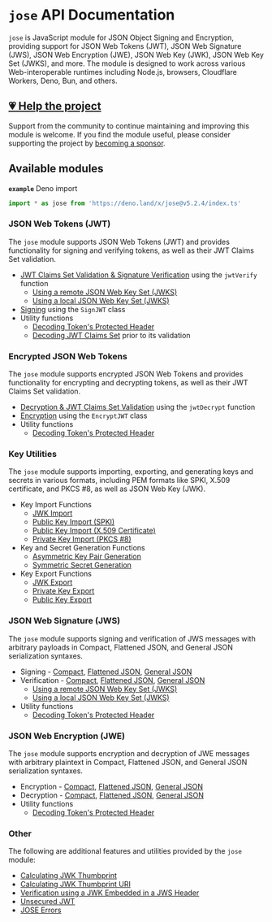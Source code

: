 # `jose` API Documentation

`jose` is JavaScript module for JSON Object Signing and Encryption, providing support for JSON Web Tokens (JWT), JSON Web Signature (JWS), JSON Web Encryption (JWE), JSON Web Key (JWK), JSON Web Key Set (JWKS), and more. The module is designed to work across various Web-interoperable runtimes including Node.js, browsers, Cloudflare Workers, Deno, Bun, and others.

## [💗 Help the project](https://github.com/sponsors/panva)

Support from the community to continue maintaining and improving this module is welcome. If you find the module useful, please consider supporting the project by [becoming a sponsor](https://github.com/sponsors/panva).

## Available modules

**`example`** Deno import
```js
import * as jose from 'https://deno.land/x/jose@v5.2.4/index.ts'
```

### JSON Web Tokens (JWT)

The `jose` module supports JSON Web Tokens (JWT) and provides functionality for signing and verifying tokens, as well as their JWT Claims Set validation.

- [JWT Claims Set Validation & Signature Verification](https://github.com/panva/jose/blob/v5.2.4/docs/functions/jwt_verify.jwtVerify.md) using the `jwtVerify` function
  - [Using a remote JSON Web Key Set (JWKS)](https://github.com/panva/jose/blob/v5.2.4/docs/functions/jwks_remote.createRemoteJWKSet.md)
  - [Using a local JSON Web Key Set (JWKS)](https://github.com/panva/jose/blob/v5.2.4/docs/functions/jwks_local.createLocalJWKSet.md)
- [Signing](https://github.com/panva/jose/blob/v5.2.4/docs/classes/jwt_sign.SignJWT.md) using the `SignJWT` class
- Utility functions
  - [Decoding Token's Protected Header](https://github.com/panva/jose/blob/v5.2.4/docs/functions/util_decode_protected_header.decodeProtectedHeader.md)
  - [Decoding JWT Claims Set](https://github.com/panva/jose/blob/v5.2.4/docs/functions/util_decode_jwt.decodeJwt.md) prior to its validation

### Encrypted JSON Web Tokens

The `jose` module supports encrypted JSON Web Tokens and provides functionality for encrypting and decrypting tokens, as well as their JWT Claims Set validation.

- [Decryption & JWT Claims Set Validation](https://github.com/panva/jose/blob/v5.2.4/docs/functions/jwt_decrypt.jwtDecrypt.md) using the `jwtDecrypt` function
- [Encryption](https://github.com/panva/jose/blob/v5.2.4/docs/classes/jwt_encrypt.EncryptJWT.md) using the `EncryptJWT` class
- Utility functions
  - [Decoding Token's Protected Header](https://github.com/panva/jose/blob/v5.2.4/docs/functions/util_decode_protected_header.decodeProtectedHeader.md)

### Key Utilities

The `jose` module supports importing, exporting, and generating keys and secrets in various formats, including PEM formats like SPKI, X.509 certificate, and PKCS #8, as well as JSON Web Key (JWK).

- Key Import Functions
  - [JWK Import](https://github.com/panva/jose/blob/v5.2.4/docs/functions/key_import.importJWK.md)
  - [Public Key Import (SPKI)](https://github.com/panva/jose/blob/v5.2.4/docs/functions/key_import.importSPKI.md)
  - [Public Key Import (X.509 Certificate)](https://github.com/panva/jose/blob/v5.2.4/docs/functions/key_import.importX509.md)
  - [Private Key Import (PKCS #8)](https://github.com/panva/jose/blob/v5.2.4/docs/functions/key_import.importPKCS8.md)
- Key and Secret Generation Functions
  - [Asymmetric Key Pair Generation](https://github.com/panva/jose/blob/v5.2.4/docs/functions/key_generate_key_pair.generateKeyPair.md)
  - [Symmetric Secret Generation](https://github.com/panva/jose/blob/v5.2.4/docs/functions/key_generate_secret.generateSecret.md)
- Key Export Functions
  - [JWK Export](https://github.com/panva/jose/blob/v5.2.4/docs/functions/key_export.exportJWK.md)
  - [Private Key Export](https://github.com/panva/jose/blob/v5.2.4/docs/functions/key_export.exportPKCS8.md)
  - [Public Key Export](https://github.com/panva/jose/blob/v5.2.4/docs/functions/key_export.exportSPKI.md)

### JSON Web Signature (JWS)

The `jose` module supports signing and verification of JWS messages with arbitrary payloads in Compact, Flattened JSON, and General JSON serialization syntaxes.

- Signing - [Compact](https://github.com/panva/jose/blob/v5.2.4/docs/classes/jws_compact_sign.CompactSign.md), [Flattened JSON](https://github.com/panva/jose/blob/v5.2.4/docs/classes/jws_flattened_sign.FlattenedSign.md), [General JSON](https://github.com/panva/jose/blob/v5.2.4/docs/classes/jws_general_sign.GeneralSign.md)
- Verification - [Compact](https://github.com/panva/jose/blob/v5.2.4/docs/functions/jws_compact_verify.compactVerify.md), [Flattened JSON](https://github.com/panva/jose/blob/v5.2.4/docs/functions/jws_flattened_verify.flattenedVerify.md), [General JSON](https://github.com/panva/jose/blob/v5.2.4/docs/functions/jws_general_verify.generalVerify.md)
  - [Using a remote JSON Web Key Set (JWKS)](https://github.com/panva/jose/blob/v5.2.4/docs/functions/jwks_remote.createRemoteJWKSet.md)
  - [Using a local JSON Web Key Set (JWKS)](https://github.com/panva/jose/blob/v5.2.4/docs/functions/jwks_local.createLocalJWKSet.md)
- Utility functions
  - [Decoding Token's Protected Header](https://github.com/panva/jose/blob/v5.2.4/docs/functions/util_decode_protected_header.decodeProtectedHeader.md)

### JSON Web Encryption (JWE)

The `jose` module supports encryption and decryption of JWE messages with arbitrary plaintext in Compact, Flattened JSON, and General JSON serialization syntaxes.

- Encryption - [Compact](https://github.com/panva/jose/blob/v5.2.4/docs/classes/jwe_compact_encrypt.CompactEncrypt.md), [Flattened JSON](https://github.com/panva/jose/blob/v5.2.4/docs/classes/jwe_flattened_encrypt.FlattenedEncrypt.md), [General JSON](https://github.com/panva/jose/blob/v5.2.4/docs/classes/jwe_general_encrypt.GeneralEncrypt.md)
- Decryption - [Compact](https://github.com/panva/jose/blob/v5.2.4/docs/functions/jwe_compact_decrypt.compactDecrypt.md), [Flattened JSON](https://github.com/panva/jose/blob/v5.2.4/docs/functions/jwe_flattened_decrypt.flattenedDecrypt.md), [General JSON](https://github.com/panva/jose/blob/v5.2.4/docs/functions/jwe_general_decrypt.generalDecrypt.md)
- Utility functions
  - [Decoding Token's Protected Header](https://github.com/panva/jose/blob/v5.2.4/docs/functions/util_decode_protected_header.decodeProtectedHeader.md)

### Other

The following are additional features and utilities provided by the `jose` module:

- [Calculating JWK Thumbprint](https://github.com/panva/jose/blob/v5.2.4/docs/functions/jwk_thumbprint.calculateJwkThumbprint.md)
- [Calculating JWK Thumbprint URI](https://github.com/panva/jose/blob/v5.2.4/docs/functions/jwk_thumbprint.calculateJwkThumbprintUri.md)
- [Verification using a JWK Embedded in a JWS Header](https://github.com/panva/jose/blob/v5.2.4/docs/functions/jwk_embedded.EmbeddedJWK.md)
- [Unsecured JWT](https://github.com/panva/jose/blob/v5.2.4/docs/classes/jwt_unsecured.UnsecuredJWT.md)
- [JOSE Errors](https://github.com/panva/jose/blob/v5.2.4/docs/modules/util_errors.md)
